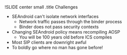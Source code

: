!SLIDE center small
.title Challenges

* SEAndroid can't isolate network interfaces
  * Network traffic passes through the binder process
  * Binder does not pass security contexts
* Changing SEAndroid policy means recompiling AOSP
  * You will be 100 years old before ICS compiles
* Most SIP clients are downright awful
* To boldly go where no man has gone before!
